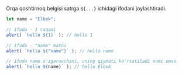 
Orqa qoshtirnoq belgisi satrga `${...}` ichidagi ifodani joylashtiradi.

```js run
let name = "Elbek";

// ifoda - 1 raqami
alert( `hello ${1}` ); // hello 1

// ifoda - "name" matni
alert( `hello ${"name"}` ); // hello name

// ifoda name o'zgaruvchani, uning qiymati ko'rsatiladi nomi emas
alert( `hello ${name}` ); // hello Elbek
```
